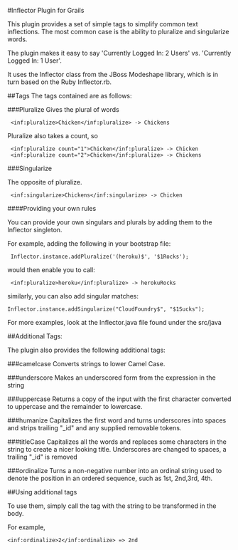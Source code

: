 #Inflector Plugin for Grails

This plugin provides a set of simple tags to simplify common text inflections. The most common case is the ability to pluralize and singularize words.

The plugin makes it easy to say 'Currently Logged In: 2 Users' vs. 'Currently Logged In: 1 User'.

It uses the Inflector class from the JBoss Modeshape library, which is in turn based on the Ruby Inflector.rb.

##Tags
The tags contained are as follows:

###Pluralize
Gives the plural of words

     <inf:pluralize>Chicken</inf:pluralize> -> Chickens

Pluralize also takes a count, so 

     <inf:pluralize count="1">Chicken</inf:pluralize> -> Chicken
     <inf:pluralize count="2">Chicken</inf:pluralize> -> Chickens

###Singularize

The opposite of pluralize.

     <inf:singularize>Chickens</inf:singularize> -> Chicken

####Providing your own rules

You can provide your own singulars and plurals by adding them to the Inflector singleton. 

For example, adding the following in your bootstrap file:

     Inflector.instance.addPluralize('(heroku)$', '$1Rocks');

would then enable you to call:

     <inf:pluralize>heroku</inf:pluralize> -> herokuRocks

similarly, you can also add singular matches:

    Inflector.instance.addSingularize("CloudFoundry$", "$1Sucks");

For more examples, look at the Inflector.java file found under the src/java 

##Additional Tags:

The plugin also provides the following additional tags:

###camelcase
Converts strings to lower Camel Case.

###underscore
Makes an underscored form from the expression in the string

###uppercase
Returns a copy of the input with the first character converted to uppercase and the remainder to lowercase.

###humanize
Capitalizes the first word and turns underscores into spaces and strips trailing "_id" and any supplied removable tokens.

###titleCase
Capitalizes all the words and replaces some characters in the string to create a nicer looking title. Underscores are changed to spaces, a trailing "_id" is removed

###ordinalize 
Turns a non-negative number into an ordinal string used to denote the position in an ordered sequence, such as 1st, 2nd,3rd, 4th.

##Using additional tags

To use them, simply call the tag with the string to be transformed in the body.

For example, 

    <inf:ordinalize>2</inf:ordinalize> => 2nd


